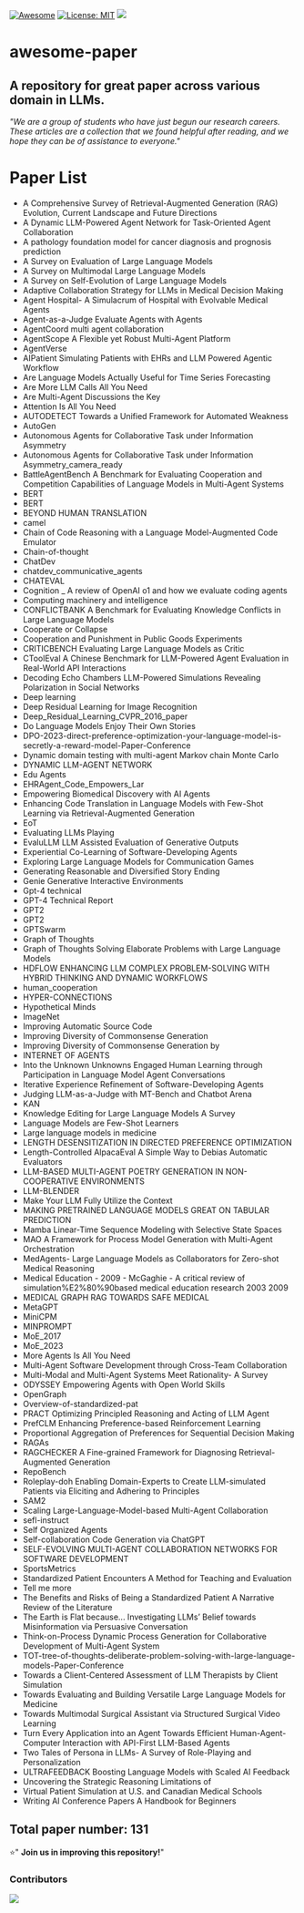 
[![Awesome](https://awesome.re/badge.svg)](https://github.com/XiaoDu-flying/awesome-paper)
[![License: MIT](https://img.shields.io/badge/License-MIT-green.svg)](https://opensource.org/licenses/MIT)
![](https://img.shields.io/github/last-commit/XiaoDu-flying/awesome-paper?color=green)
# awesome-paper

## A repository for great paper across various domain in LLMs.

*"We are a group of students who have just begun our research careers. These articles are a collection that we found helpful after reading, and we hope they can be of assistance to everyone."*

# Paper List

- A Comprehensive Survey of Retrieval-Augmented Generation (RAG) Evolution, Current Landscape and Future Directions
- A Dynamic LLM-Powered Agent Network for Task-Oriented Agent Collaboration
- A pathology foundation model for cancer diagnosis and prognosis prediction
- A Survey on Evaluation of Large Language Models
- A Survey on Multimodal Large Language Models
- A Survey on Self-Evolution of Large Language Models
- Adaptive Collaboration Strategy for LLMs in Medical Decision Making
- Agent Hospital- A Simulacrum of Hospital with Evolvable Medical Agents
- Agent-as-a-Judge Evaluate Agents with Agents
- AgentCoord multi agent collaboration
- AgentScope A Flexible yet Robust Multi-Agent Platform
- AgentVerse
- AIPatient Simulating Patients with EHRs and LLM Powered Agentic Workflow
- Are Language Models Actually Useful for Time Series Forecasting
- Are More LLM Calls All You Need
- Are Multi-Agent Discussions the Key
- Attention Is All You Need
- AUTODETECT Towards a Unified Framework for Automated Weakness
- AutoGen
- Autonomous Agents for Collaborative Task under Information Asymmetry
- Autonomous Agents for Collaborative Task under Information Asymmetry_camera_ready
- BattleAgentBench A Benchmark for Evaluating Cooperation and Competition Capabilities of Language Models in Multi-Agent Systems
- BERT
- BERT
- BEYOND HUMAN TRANSLATION
- camel
- Chain of Code Reasoning with a Language Model-Augmented Code Emulator
- Chain-of-thought
- ChatDev
- chatdev_communicative_agents
- CHATEVAL
- Cognition _ A review of OpenAI o1 and how we evaluate coding agents
- Computing machinery and intelligence
- CONFLICTBANK A Benchmark for Evaluating Knowledge Conflicts in Large Language Models
- Cooperate or Collapse
- Cooperation and Punishment in Public Goods Experiments
- CRITICBENCH Evaluating Large Language Models as Critic
- CToolEval A Chinese Benchmark for LLM-Powered Agent Evaluation in Real-World API Interactions
- Decoding Echo Chambers LLM-Powered Simulations Revealing Polarization in Social Networks
- Deep learning
- Deep Residual Learning for Image Recognition
- Deep_Residual_Learning_CVPR_2016_paper
- Do Language Models Enjoy Their Own Stories
- DPO-2023-direct-preference-optimization-your-language-model-is-secretly-a-reward-model-Paper-Conference
- Dynamic domain testing with multi-agent Markov chain Monte Carlo
- DYNAMIC LLM-AGENT NETWORK
- Edu Agents
- EHRAgent_Code_Empowers_Lar
- Empowering Biomedical Discovery with AI Agents
- Enhancing Code Translation in Language Models with Few-Shot Learning via Retrieval-Augmented Generation
- EoT
- Evaluating LLMs Playing
- EvaluLLM LLM Assisted Evaluation of Generative Outputs
- Experiential Co-Learning of Software-Developing Agents
- Exploring Large Language Models for Communication Games
- Generating Reasonable and Diversified Story Ending
- Genie Generative Interactive Environments
- Gpt-4 technical
- GPT-4 Technical Report
- GPT2
- GPT2
- GPTSwarm
- Graph of Thoughts
- Graph of Thoughts Solving Elaborate Problems with Large Language Models
- HDFLOW ENHANCING LLM COMPLEX PROBLEM-SOLVING WITH HYBRID THINKING AND DYNAMIC WORKFLOWS
- human_cooperation
- HYPER-CONNECTIONS
- Hypothetical Minds
- ImageNet
- Improving Automatic Source Code
- Improving Diversity of Commonsense Generation
- Improving Diversity of Commonsense Generation by
- INTERNET OF AGENTS
- Into the Unknown Unknowns Engaged Human Learning through Participation in Language Model Agent Conversations
- Iterative Experience Refinement of Software-Developing Agents
- Judging LLM-as-a-Judge with MT-Bench and Chatbot Arena
- KAN
- Knowledge Editing for Large Language Models A Survey
- Language Models are Few-Shot Learners
- Large language models in medicine
- LENGTH DESENSITIZATION IN DIRECTED PREFERENCE OPTIMIZATION
- Length-Controlled AlpacaEval A Simple Way to Debias Automatic Evaluators
- LLM-BASED MULTI-AGENT POETRY GENERATION IN NON-COOPERATIVE ENVIRONMENTS
- LLM-BLENDER
- Make Your LLM Fully Utilize the Context
- MAKING PRETRAINED LANGUAGE MODELS GREAT ON TABULAR PREDICTION
- Mamba Linear-Time Sequence Modeling with Selective State Spaces
- MAO A Framework for Process Model Generation with Multi-Agent Orchestration
- MedAgents- Large Language Models as Collaborators for Zero-shot Medical Reasoning
- Medical Education - 2009 - McGaghie - A critical review of simulation%E2%80%90based medical education research  2003 2009
- MEDICAL GRAPH RAG TOWARDS SAFE MEDICAL
- MetaGPT
- MiniCPM
- MINPROMPT
- MoE_2017
- MoE_2023
- More Agents Is All You Need
- Multi-Agent Software Development through Cross-Team Collaboration
- Multi-Modal and Multi-Agent Systems Meet Rationality- A Survey
- ODYSSEY Empowering Agents with Open World Skills
- OpenGraph
- Overview-of-standardized-pat
- PRACT Optimizing Principled Reasoning and Acting of LLM Agent
- PrefCLM Enhancing Preference-based Reinforcement Learning
- Proportional Aggregation of Preferences for Sequential Decision Making
- RAGAs
- RAGCHECKER A Fine-grained Framework for Diagnosing Retrieval-Augmented Generation
- RepoBench
- Roleplay-doh Enabling Domain-Experts to Create LLM-simulated Patients via Eliciting and Adhering to Principles
- SAM2
- Scaling Large-Language-Model-based Multi-Agent Collaboration 
- sefl-instruct
- Self Organized Agents
- Self-collaboration Code Generation via ChatGPT
- SELF-EVOLVING MULTI-AGENT COLLABORATION NETWORKS FOR SOFTWARE DEVELOPMENT
- SportsMetrics
- Standardized Patient Encounters A Method for Teaching and Evaluation
- Tell me more
- The Benefits and Risks of Being a Standardized Patient A Narrative Review of the Literature
- The Earth is Flat because... Investigating LLMs’ Belief towards Misinformation via Persuasive Conversation
- Think-on-Process Dynamic Process Generation for Collaborative Development of Multi-Agent System
- TOT-tree-of-thoughts-deliberate-problem-solving-with-large-language-models-Paper-Conference
- Towards a Client-Centered Assessment of LLM Therapists by Client Simulation
- Towards Evaluating and Building Versatile Large Language Models for Medicine
- Towards Multimodal Surgical Assistant via Structured Surgical Video Learning
- Turn Every Application into an Agent Towards Efficient Human-Agent-Computer Interaction with API-First LLM-Based Agents
- Two Tales of Persona in LLMs- A Survey of Role-Playing and Personalization
- ULTRAFEEDBACK Boosting Language Models with Scaled AI Feedback
- Uncovering the Strategic Reasoning Limitations of
- Virtual Patient Simulation at U.S. and Canadian Medical Schools
- Writing AI Conference Papers A Handbook for Beginners
## Total paper number: 131

⭐" **Join us in improving this repository!**"
### Contributors

<a href="https://github.com/Xiaodu-flying/awesome-paper/graphs/contributors">
  <img src="https://contrib.rocks/image?repo=Xiaodu-flying/awesome-paper" />
</a>
            
